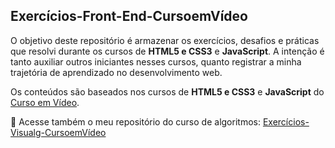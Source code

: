 ## Exercícios-Front-End-CursoemVídeo

O objetivo deste repositório é armazenar os exercícios, desafios e práticas que resolvi durante os cursos de **HTML5 e CSS3** e **JavaScript**. A intenção é tanto auxiliar outros iniciantes nesses cursos, quanto registrar a minha trajetória de aprendizado no desenvolvimento web.

Os conteúdos são baseados nos cursos de **HTML5 e CSS3** e **JavaScript** do [Curso em Vídeo](https://www.cursoemvideo.com/).

🔗 Acesse também o meu repositório do curso de algoritmos: [Exercícios-Visualg-CursoemVídeo](https://github.com/Paulohpr/Exercicios-Visualg-CursoEmVideo)
